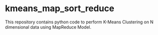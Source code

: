 # kmeans_map_sort_reduce
This repository contains python code to perform K-Means Clustering on N dimensional data using MapReduce Model.
